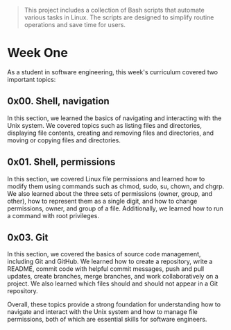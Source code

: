 > This project includes a collection of Bash scripts that automate various tasks in Linux. The scripts are designed to simplify routine operations and save time for users.

# Week One
As a student in software engineering, this week's curriculum covered two important topics:

## 0x00. Shell, navigation
In this section, we learned the basics of navigating and interacting with the Unix system. We covered topics such as listing files and directories, displaying file contents, creating and removing files and directories, and moving or copying files and directories.

## 0x01. Shell, permissions
In this section, we covered Linux file permissions and learned how to modify them using commands such as chmod, sudo, su, chown, and chgrp. We also learned about the three sets of permissions (owner, group, and other), how to represent them as a single digit, and how to change permissions, owner, and group of a file. Additionally, we learned how to run a command with root privileges.

## 0x03. Git
In this section, we covered the basics of source code management, including Git and GitHub. We learned how to create a repository, write a README, commit code with helpful commit messages, push and pull updates, create branches, merge branches, and work collaboratively on a project. We also learned which files should and should not appear in a Git repository.

Overall, these topics provide a strong foundation for understanding how to navigate and interact with the Unix system and how to manage file permissions, both of which are essential skills for software engineers.
